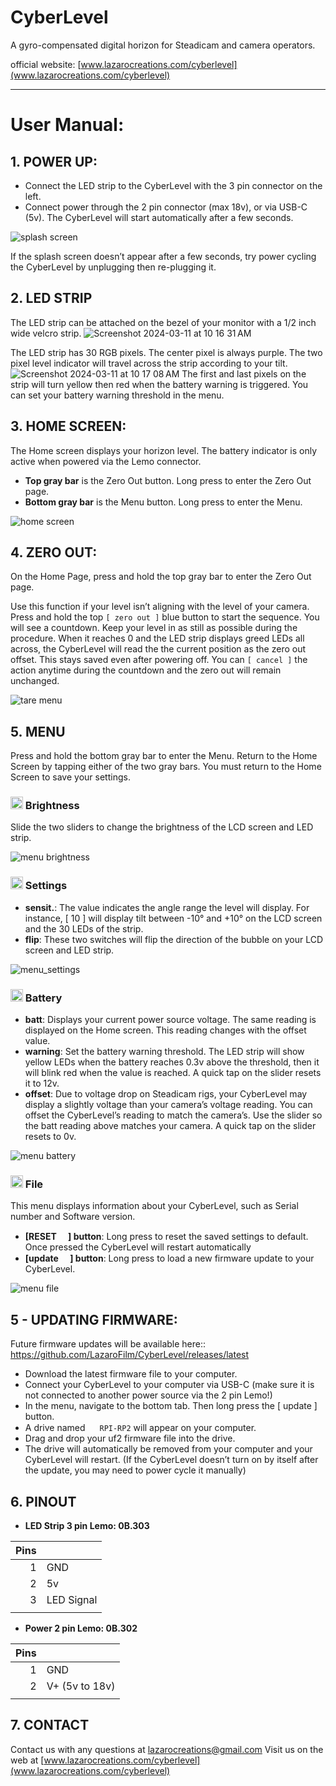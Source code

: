 # CyberLevel
A gyro-compensated digital horizon for Steadicam and camera operators.

official website: [www.lazarocreations.com/cyberlevel](www.lazarocreations.com/cyberlevel)

-----
# User Manual:
## 1. POWER UP:
- Connect the LED strip to the CyberLevel with the 3 pin connector on the left.
- Connect power through the 2 pin connector (max 18v), or via USB-C (5v). The CyberLevel will start automatically after a few seconds.

![splash screen](https://github.com/LazaroFilm/CyberLevel_releases/assets/18351100/da1c6c43-7fa4-4b6c-be02-7c130f806d6c)

If the splash screen doesn’t appear after a few seconds, try power cycling the CyberLevel by unplugging then re-plugging it.

## 2. LED STRIP
The LED strip can be attached on the bezel of your monitor with a 1/2 inch wide velcro strip.
![Screenshot 2024-03-11 at 10 16 31 AM](https://github.com/LazaroFilm/CyberLevel/assets/18351100/e3fcec75-c91b-4217-bcee-7851ae1e7227)

The LED strip has 30 RGB pixels. The center pixel is always purple. The two pixel level indicator will travel across the strip according to your tilt.
![Screenshot 2024-03-11 at 10 17 08 AM](https://github.com/LazaroFilm/CyberLevel/assets/18351100/d1878251-eaf2-45f5-bcc3-ebe423ab7fc9)
The first and last pixels on the strip will turn yellow then red when the battery warning is triggered. You can set your battery warning threshold in the menu. 

## 3. HOME SCREEN:
The Home screen displays your horizon level. The battery indicator is only active when powered via the Lemo connector.
- **Top gray bar** is the Zero Out button. Long press to enter the Zero Out page.
- **Bottom gray bar** is the Menu button. Long press to enter the Menu.

![home screen](https://github.com/LazaroFilm/CyberLevel_releases/assets/18351100/2e5c45fa-7b6a-41f4-8fc7-ff8f7b655da6)

## 4. ZERO OUT:
On the Home Page, press and hold the top gray bar to enter the Zero Out page.

Use this function if your level isn’t aligning with the level of your camera.
Press and hold the top `[ zero out ]` blue button to start the sequence. You will see a countdown. Keep your level in as still as possible during the procedure.
When it reaches 0 and the LED strip displays greed LEDs all across, the CyberLevel will read the the current position as the zero out offset. This stays saved even after powering off.
You can `[ cancel ]` the action anytime during the countdown and the zero out will remain unchanged.

![tare menu](https://github.com/LazaroFilm/CyberLevel_releases/assets/18351100/55e04baf-36d2-468c-9190-b4c43252a6f3)

## 5. MENU
Press and hold the bottom gray bar to enter the Menu.
Return to the Home Screen by tapping either of the two gray bars. 
You must return to the Home Screen to save your settings. 

### <img src="https://raw.githubusercontent.com/FortAwesome/Font-Awesome/6.x/svgs/solid/circle-half-stroke.svg" width="20" height="20">  Brightness
Slide the two sliders to change the brightness of the LCD screen and LED strip.

![menu brightness](https://github.com/LazaroFilm/CyberLevel_releases/assets/18351100/496d5e16-014c-4c57-901e-6de32285107d)

### <img src="https://raw.githubusercontent.com/FortAwesome/Font-Awesome/6.x/svgs/solid/gear.svg" width="20" height="20"> Settings
- **sensit.**: The value indicates the angle range the level will display. For instance, [ 10 ] will display tilt between -10° and +10° on the LCD screen and the 30 LEDs of the strip.
- **flip**: These two switches will flip the direction of the bubble on your LCD screen and LED strip.

![menu_settings](https://github.com/LazaroFilm/CyberLevel/assets/18351100/043f49d1-0df1-44c7-b6e4-b0b2e3a714be)

### <img src="https://raw.githubusercontent.com/FortAwesome/Font-Awesome/6.x/svgs/solid/battery-half.svg" width="20" height="20"> Battery

- **batt**: Displays your current power source voltage. The same reading is displayed on the Home screen. This reading changes with the offset value.
- **warning**: Set the battery warning threshold. The LED strip will show yellow LEDs when the battery reaches 0.3v above the threshold, then it will blink red when the value is reached. A quick tap on the slider resets it to 12v.
- **offset**: Due to voltage drop on Steadicam rigs, your CyberLevel may display a slightly voltage than your camera’s voltage reading. You can offset the CyberLevel’s reading to match the camera’s. Use the slider so the batt reading above matches your camera. A quick tap on the slider resets to 0v.

![menu battery](https://github.com/LazaroFilm/CyberLevel_releases/assets/18351100/7859ac10-4eca-4b57-bbbf-8076ff9f7598)

### <img src="https://raw.githubusercontent.com/FortAwesome/Font-Awesome/6.x/svgs/solid/file.svg" width="20" height="20">  File
This menu displays information about your CyberLevel, such as Serial number and Software version.
- **[RESET <img src="https://raw.githubusercontent.com/FortAwesome/Font-Awesome/6.x/svgs/solid/triangle-exclamation.svg" width="15" height="15">] button**: Long press to reset the saved settings to default. Once pressed the CyberLevel will restart automatically
- **[update <img src="https://raw.githubusercontent.com/FortAwesome/Font-Awesome/6.x/svgs/solid/download.svg" width="15" height="15">] button**: Long press to load a new firmware update to your CyberLevel.

![menu file](https://github.com/LazaroFilm/CyberLevel_releases/assets/18351100/884600d8-76b0-4e61-89da-3c5eb88c02de)

## 5 - UPDATING FIRMWARE:
Future firmware updates will be available here::
https://github.com/LazaroFilm/CyberLevel/releases/latest

- Download the latest firmware file to your computer.
- Connect your CyberLevel to your computer via USB-C (make sure it is not connected to another power source via the 2 pin Lemo!)
- In the menu, navigate to the bottom tab. Then long press the [ update ] button.
- A drive named <img src="https://raw.githubusercontent.com/FortAwesome/Font-Awesome/6.x/svgs/solid/hard-drive.svg" width="15" height="15"> `RPI-RP2` will appear on your computer.
- Drag and drop your uf2 firmware file into the drive.
- The drive will automatically be removed from your computer and your CyberLevel will restart.
(If the CyberLevel doesn’t turn on by itself after the update, you may need to power cycle it manually)


## 6. PINOUT

- **LED Strip 3 pin Lemo: 0B.303**

| Pins |            |
| ---: | ---------- |
|    1 | GND        |
|    2 | 5v         |
|    3 | LED Signal |
|      |            |

- **Power 2 pin Lemo: 0B.302**

| Pins |                |
| ---: | -------------- |
|    1 | GND            |
|    2 | V+ (5v to 18v) |
|      |                |


## 7. CONTACT

Contact us with any questions at lazarocreations@gmail.com
Visit us on the web at [www.lazarocreations.com/cyberlevel](www.lazarocreations.com/cyberlevel)
